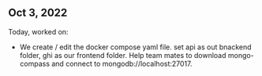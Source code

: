 ## Oct 3, 2022
Today, worked on:
- We create / edit the docker compose yaml file. set api as out bnackend folder, ghi as our frontend folder. Help team mates to download mongo-compass and connect to mongodb://localhost:27017.